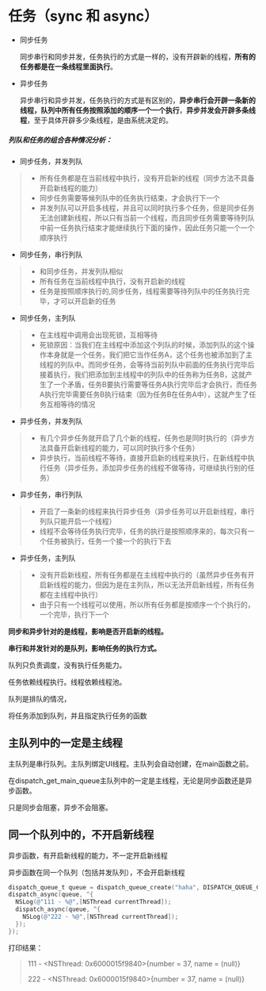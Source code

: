 # 任务（sync 和 async）

- 同步任务

  同步串行和同步并发，任务执行的方式是一样的，没有开辟新的线程，**所有的任务都是在一条线程里面执行**。

- 异步任务

  异步串行和异步并发，任务执行的方式是有区别的，**异步串行会开辟一条新的线程，队列中所有任务按照添加的顺序一个一个执行**，**异步并发会开辟多条线程**，至于具体开辟多少条线程，是由系统决定的。

##### 列队和任务的组合各种情况分析：

- 同步任务，并发列队

> - 所有任务都是在当前线程中执行，没有开启新的线程（同步方法不具备开启新线程的能力）
> - 同步任务需要等候列队中的任务执行结束，才会执行下一个
> - 并发列队可以开启多线程，并且可以同时执行多个任务，但是同步任务无法创建新线程，所以只有当前一个线程，而且同步任务需要等待列队中前一任务执行结束才能继续执行下面的操作，因此任务只能一个一个顺序执行

- 同步任务，串行列队

> - 和同步任务，并发列队相似
> - 所有任务在当前线程中执行，没有开启新的线程
> - 任务是按照顺序执行的,同步任务，线程需要等待列队中的任务执行完毕，才可以开启新的任务

- 同步任务，主列队

> - 在主线程中调用会出现死锁，互相等待
> - 死锁原因：当我们在主线程中添加这个列队的时候，添加列队的这个操作本身就是一个任务，我们把它当作任务A，这个任务也被添加到了主线程的列队中。而同步任务，会等待当前列队中前面的任务执行完毕后接着执行，我们把添加到主线程中的列队中的任务称为任务B，这就产生了一个矛盾，任务B要执行需要等任务A执行完毕后才会执行，而任务A执行完毕需要任务B执行结束（因为任务B在任务A中），这就产生了任务互相等待的情况

- 异步任务，并发列队

> - 有几个异步任务就开启了几个新的线程，任务也是同时执行的（异步方法具备开启新线程的能力，可以同时执行多个任务）
> - 异步执行，当前线程不等待，直接开启新的线程来执行，在新线程中执行任务（异步任务，添加异步任务的线程不做等待，可继续执行别的任务）

- 异步任务，串行列队

> - 开启了一条新的线程来执行异步任务（异步任务可以开启新线程，串行列队只能开启一个线程）
> - 线程不会等待任务执行完毕，任务的执行是按照顺序来的，每次只有一个任务被执行，任务一个接一个的执行下去

- 异步任务，主列队

> - 没有开启新线程，所有任务都是在主线程中执行的（虽然异步任务有开启新线程的能力，但因为是在主列队，所以无法开启新线程，所有任务都在主线程中执行）
> - 由于只有一个线程可以使用，所以所有任务都是按顺序一个个执行的，一个完毕，执行下一个

**同步和异步针对的是线程，影响是否开启新的线程。**

**串行和并发针对的是队列，影响任务的执行方式。**

队列只负责调度，没有执行任务能力。

任务依赖线程执行。线程依赖线程池。

队列是排队的情况，

将任务添加到队列，并且指定执行任务的函数

## 主队列中的一定是主线程

主队列是串行队列。主队列绑定UI线程。主队列会自动创建，在main函数之前。

在dispatch_get_main_queue主队列中的一定是主线程，无论是同步函数还是异步函数。

只是同步会阻塞，异步不会阻塞。

## 同一个队列中的，不开启新线程

异步函数，有开启新线程的能力，不一定开启新线程

异步函数在同一个队列（包括并发队列），不会开启新线程

```objective-c
dispatch_queue_t queue = dispatch_queue_create("haha", DISPATCH_QUEUE_CONCURRENT);
dispatch_async(queue, ^{
  NSLog(@"111 - %@",[NSThread currentThread]);
  dispatch_async(queue, ^{
    NSLog(@"222 - %@",[NSThread currentThread]);
  });
});
```

打印结果：

>   111 - <NSThread: 0x6000015f9840>{number = 37, name = (null)}
>
>   222 - <NSThread: 0x6000015f9840>{number = 37, name = (null)}

